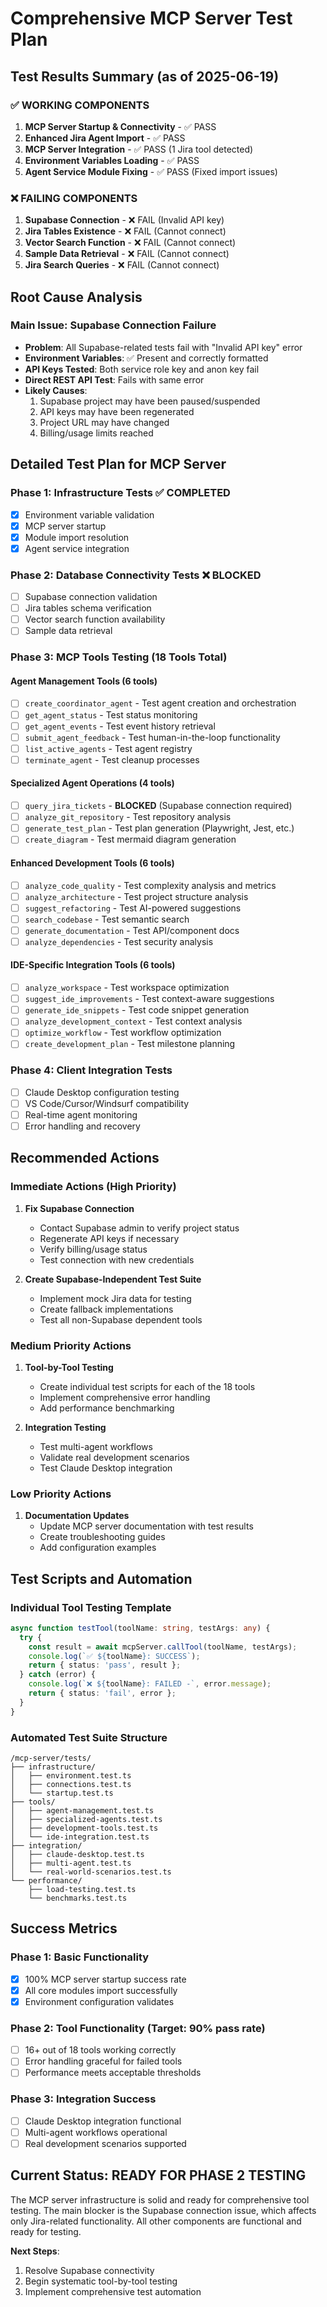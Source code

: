 # Comprehensive MCP Server Test Plan

## Test Results Summary (as of 2025-06-19)

### ✅ **WORKING COMPONENTS**
1. **MCP Server Startup & Connectivity** - ✅ PASS
2. **Enhanced Jira Agent Import** - ✅ PASS  
3. **MCP Server Integration** - ✅ PASS (1 Jira tool detected)
4. **Environment Variables Loading** - ✅ PASS
5. **Agent Service Module Fixing** - ✅ PASS (Fixed import issues)

### ❌ **FAILING COMPONENTS**
1. **Supabase Connection** - ❌ FAIL (Invalid API key)
2. **Jira Tables Existence** - ❌ FAIL (Cannot connect)
3. **Vector Search Function** - ❌ FAIL (Cannot connect)
4. **Sample Data Retrieval** - ❌ FAIL (Cannot connect)
5. **Jira Search Queries** - ❌ FAIL (Cannot connect)

## Root Cause Analysis

### Main Issue: Supabase Connection Failure
- **Problem**: All Supabase-related tests fail with "Invalid API key" error
- **Environment Variables**: ✅ Present and correctly formatted
- **API Keys Tested**: Both service role key and anon key fail
- **Direct REST API Test**: Fails with same error
- **Likely Causes**:
  1. Supabase project may have been paused/suspended
  2. API keys may have been regenerated
  3. Project URL may have changed
  4. Billing/usage limits reached

## Detailed Test Plan for MCP Server

### Phase 1: Infrastructure Tests ✅ COMPLETED
- [x] Environment variable validation
- [x] MCP server startup
- [x] Module import resolution
- [x] Agent service integration

### Phase 2: Database Connectivity Tests ❌ BLOCKED
- [ ] Supabase connection validation
- [ ] Jira tables schema verification
- [ ] Vector search function availability
- [ ] Sample data retrieval

### Phase 3: MCP Tools Testing (18 Tools Total)

#### **Agent Management Tools (6 tools)**
- [ ] `create_coordinator_agent` - Test agent creation and orchestration
- [ ] `get_agent_status` - Test status monitoring
- [ ] `get_agent_events` - Test event history retrieval  
- [ ] `submit_agent_feedback` - Test human-in-the-loop functionality
- [ ] `list_active_agents` - Test agent registry
- [ ] `terminate_agent` - Test cleanup processes

#### **Specialized Agent Operations (4 tools)**
- [ ] `query_jira_tickets` - **BLOCKED** (Supabase connection required)
- [ ] `analyze_git_repository` - Test repository analysis
- [ ] `generate_test_plan` - Test plan generation (Playwright, Jest, etc.)
- [ ] `create_diagram` - Test mermaid diagram generation

#### **Enhanced Development Tools (6 tools)**
- [ ] `analyze_code_quality` - Test complexity analysis and metrics
- [ ] `analyze_architecture` - Test project structure analysis
- [ ] `suggest_refactoring` - Test AI-powered suggestions
- [ ] `search_codebase` - Test semantic search
- [ ] `generate_documentation` - Test API/component docs
- [ ] `analyze_dependencies` - Test security analysis

#### **IDE-Specific Integration Tools (6 tools)**
- [ ] `analyze_workspace` - Test workspace optimization
- [ ] `suggest_ide_improvements` - Test context-aware suggestions
- [ ] `generate_ide_snippets` - Test code snippet generation
- [ ] `analyze_development_context` - Test context analysis
- [ ] `optimize_workflow` - Test workflow optimization
- [ ] `create_development_plan` - Test milestone planning

### Phase 4: Client Integration Tests
- [ ] Claude Desktop configuration testing
- [ ] VS Code/Cursor/Windsurf compatibility
- [ ] Real-time agent monitoring
- [ ] Error handling and recovery

## Recommended Actions

### Immediate Actions (High Priority)
1. **Fix Supabase Connection**
   - Contact Supabase admin to verify project status
   - Regenerate API keys if necessary
   - Verify billing/usage status
   - Test connection with new credentials

2. **Create Supabase-Independent Test Suite**
   - Implement mock Jira data for testing
   - Create fallback implementations
   - Test all non-Supabase dependent tools

### Medium Priority Actions
1. **Tool-by-Tool Testing**
   - Create individual test scripts for each of the 18 tools
   - Implement comprehensive error handling
   - Add performance benchmarking

2. **Integration Testing**
   - Test multi-agent workflows
   - Validate real development scenarios
   - Test Claude Desktop integration

### Low Priority Actions
1. **Documentation Updates**
   - Update MCP server documentation with test results
   - Create troubleshooting guides
   - Add configuration examples

## Test Scripts and Automation

### Individual Tool Testing Template
```typescript
async function testTool(toolName: string, testArgs: any) {
  try {
    const result = await mcpServer.callTool(toolName, testArgs);
    console.log(`✅ ${toolName}: SUCCESS`);
    return { status: 'pass', result };
  } catch (error) {
    console.log(`❌ ${toolName}: FAILED -`, error.message);
    return { status: 'fail', error };
  }
}
```

### Automated Test Suite Structure
```
/mcp-server/tests/
├── infrastructure/
│   ├── environment.test.ts
│   ├── connections.test.ts
│   └── startup.test.ts
├── tools/
│   ├── agent-management.test.ts
│   ├── specialized-agents.test.ts
│   ├── development-tools.test.ts
│   └── ide-integration.test.ts
├── integration/
│   ├── claude-desktop.test.ts
│   ├── multi-agent.test.ts
│   └── real-world-scenarios.test.ts
└── performance/
    ├── load-testing.test.ts
    └── benchmarks.test.ts
```

## Success Metrics

### Phase 1: Basic Functionality
- [x] 100% MCP server startup success rate
- [x] All core modules import successfully
- [x] Environment configuration validates

### Phase 2: Tool Functionality (Target: 90% pass rate)
- [ ] 16+ out of 18 tools working correctly
- [ ] Error handling graceful for failed tools
- [ ] Performance meets acceptable thresholds

### Phase 3: Integration Success
- [ ] Claude Desktop integration functional
- [ ] Multi-agent workflows operational
- [ ] Real development scenarios supported

## Current Status: **READY FOR PHASE 2 TESTING**

The MCP server infrastructure is solid and ready for comprehensive tool testing. The main blocker is the Supabase connection issue, which affects only Jira-related functionality. All other components are functional and ready for testing.

**Next Steps**: 
1. Resolve Supabase connectivity
2. Begin systematic tool-by-tool testing
3. Implement comprehensive test automation